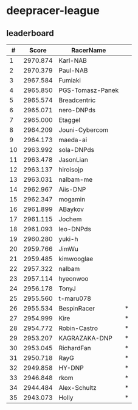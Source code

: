 # deepracer-league

## leaderboard

<!-- leaderboard -->
| # | Score | RacerName |   |
| - | ----- | --------- | - |
| 1 | 2970.874 | Karl-NAB | |
| 2 | 2970.379 | Paul-NAB | |
| 3 | 2967.584 | Fumiaki | |
| 4 | 2965.850 | PGS-Tomasz-Panek | |
| 5 | 2965.574 | Breadcentric | |
| 6 | 2965.071 | nero-DNPds | |
| 7 | 2965.000 | Etaggel | |
| 8 | 2964.209 | Jouni-Cybercom | |
| 9 | 2964.173 | maeda-ai | |
| 10 | 2963.992 | sola-DNPds | |
| 11 | 2963.478 | JasonLian | |
| 12 | 2963.137 | hiroisojp | |
| 13 | 2963.031 | nalbam-me | |
| 14 | 2962.967 | Aiis-DNP | |
| 15 | 2962.347 | mogamin | |
| 16 | 2961.899 | ABaykov | |
| 17 | 2961.115 | Jochem | |
| 18 | 2961.093 | leo-DNPds | |
| 19 | 2960.280 | yuki-h | |
| 20 | 2959.766 | JimWu | |
| 21 | 2959.485 | kimwooglae | |
| 22 | 2957.322 | nalbam | |
| 23 | 2957.114 | hyeonwoo | |
| 24 | 2956.178 | TonyJ | |
| 25 | 2955.560 | t-maru078 | |
| 26 | 2955.534 | BespinRacer | * |
| 27 | 2954.999 | Kire | * |
| 28 | 2954.772 | Robin-Castro | * |
| 29 | 2953.207 | KAGRAZAKA-DNP | * |
| 30 | 2953.045 | RichardFan | * |
| 31 | 2950.718 | RayG | * |
| 32 | 2949.858 | HY-DNP | * |
| 33 | 2946.848 | rkom | * |
| 34 | 2944.484 | Alex-Schultz | * |
| 35 | 2943.073 | Holly | * |
